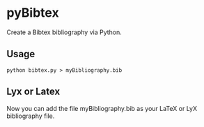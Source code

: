 # pyBibtex
Create a Bibtex bibliography via Python.

## Usage

~~~~
python bibtex.py > myBibliography.bib
~~~~

## Lyx or Latex

Now you can add the file myBibliography.bib as your LaTeX or LyX bibliography file.
